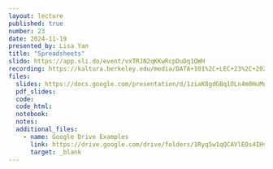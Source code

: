 ```yaml
---
layout: lecture
published: true
number: 23
date: 2024-11-19
presented_by: Lisa Yan
title: "Spreadsheets"
slido: https://app.sli.do/event/vxTRJN2qKKwRcpDuDq1QWH
recording: https://kaltura.berkeley.edu/media/DATA+101%2C+LEC+23%2C+2024-11-19/1_kv4dukrl/355307012
files:
  slides: https://docs.google.com/presentation/d/1ziaK8gdGBq1OLn4m0HuMuehYHweSqjgdTFY7eepcEmI/edit#slide=id.g3181d4b928d_0_150
  pdf_slides:
  code:
  code_html:
  notebook:
  notes:
  additional_files:
    - name: Google Drive Examples
      link: https://drive.google.com/drive/folders/1Ryq5w1qQCAVlEOs4IHvFiIA4NvnMXAnf
      target: _blank
---
```


